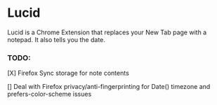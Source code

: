 # Lucid

Lucid is a Chrome Extension that replaces your New Tab page with a notepad. It
also tells you the date.

### TODO:

[X] Firefox Sync storage for note contents

[] Deal with Firefox privacy/anti-fingerprinting for Date() timezone and prefers-color-scheme issues
